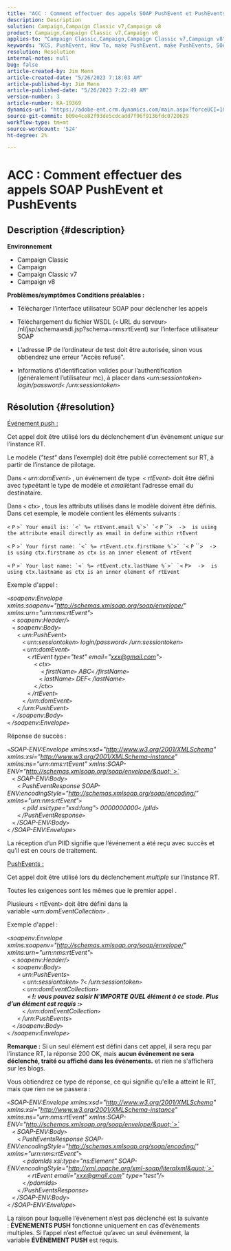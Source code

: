 ```yaml
---
title: "ACC : Comment effectuer des appels SOAP PushEvent et PushEvents"
description: Description
solution: Campaign,Campaign Classic v7,Campaign v8
product: Campaign,Campaign Classic v7,Campaign v8
applies-to: "Campaign Classic,Campaign,Campaign Classic v7,Campaign v8"
keywords: "KCS, PushEvent, How To, make PushEvent, make PushEvents, SOAP calls, ACC, Adobe Campaign, Adobe Campaign Classic"
resolution: Resolution
internal-notes: null
bug: false
article-created-by: Jim Menn
article-created-date: "5/26/2023 7:18:03 AM"
article-published-by: Jim Menn
article-published-date: "5/26/2023 7:22:49 AM"
version-number: 3
article-number: KA-19369
dynamics-url: "https://adobe-ent.crm.dynamics.com/main.aspx?forceUCI=1&pagetype=entityrecord&etn=knowledgearticle&id=99a8ab72-95fb-ed11-8849-6045bd006e5a"
source-git-commit: b09e4ce82f93de5cdcadd7f96f9136fdc0720629
workflow-type: tm+mt
source-wordcount: '524'
ht-degree: 2%

---
```


# ACC : Comment effectuer des appels SOAP PushEvent et PushEvents

## Description {#description}

<b>Environnement</b>
- Campaign Classic
- Campaign
- Campaign Classic v7
- Campaign v8



<b>Problèmes/symptômes </b>
<b>Conditions préalables :</b>

- Télécharger l’interface utilisateur SOAP pour déclencher les appels

- Téléchargement du fichier WSDL (`<` URL du serveur`>` /nl/jsp/schemawsdl.jsp?schema=nms:rtEvent) sur l’interface utilisateur SOAP

- L’adresse IP de l’ordinateur de test doit être autorisée, sinon vous obtiendrez une erreur &quot;Accès refusé&quot;.

- Informations d’identification valides pour l’authentification (généralement l’utilisateur mc), à placer dans *`<`urn:sessiontoken`>` login/password`<` /urn:sessiontoken`>`*




## Résolution {#resolution}


<u>Événement push :</u>

Cet appel doit être utilisé lors du déclenchement d’un événement *unique* sur l’instance RT.

Le modèle (*&quot;test&quot;* dans l’exemple) doit être publié correctement sur RT, à partir de l’instance de pilotage.

Dans `<` *urn:domEvent*`>` , un événement de type  `<` *rtEvent*`>`  doit être défini avec *type*&#x200B;étant le type de modèle et *email*&#x200B;étant l’adresse email du destinataire.

Dans `<` ctx`>` , tous les attributs utilisés dans le modèle doivent être définis. Dans cet exemple, le modèle contient les éléments suivants :

``<`` `P` ``>` Your email is: `<` %= rtEvent.email %`>` `<`` `P` ``>`  -`>`  is using the attribute email directly as email in define within rtEvent`

``<`` `P` ``>` Your first name: `<` %= rtEvent.ctx.firstName %`>` `<`` `P` ``>`  -`>`  is using ctx.firstname as ctx is an inner element of rtEvent`

``<`` `P` ``>` Your last name: `<` %= rtEvent.ctx.lastName %`>` `<`` `P`>`  -`>`  is using ctx.lastname as ctx is an inner element of rtEvent`

Exemple d&#39;appel :

*`<`soapenv:Envelope xmlns:soapenv=&quot;http://schemas.xmlsoap.org/soap/envelope/&quot; xmlns:urn=&quot;urn:nms:rtEvent&quot;`>`
<br>   `<` soapenv:Header/`>`
<br>   `<` soapenv:Body`>`
<br>      `<` urn:PushEvent`>`
<br>         `<` urn:sessiontoken`>` login/password`<` /urn:sessiontoken`>`
<br>         `<` urn:domEvent`>`
<br>            `<` rtEvent type=&quot;test&quot; email=&quot;xxx@gmail.com&quot;`>`  
<br>                `<` ctx`>`
<br>                    `<` firstName`>` ABC`<` /firstName`>`
<br>                   `<` lastName`>` DEF`<` /lastName`>`
<br>                `<` /ctx`>`
<br>            `<` /rtEvent`>`
<br>         `<` /urn:domEvent`>`
<br>      `<` /urn:PushEvent`>`
<br>   `<` /soapenv:Body`>`
<br>`<` /soapenv:Envelope`>`*

Réponse de succès :

*`<`SOAP-ENV:Envelope xmlns:xsd=&quot;http://www.w3.org/2001/XMLSchema&quot; xmlns:xsi=&quot;http://www.w3.org/2001/XMLSchema-instance&quot; xmlns:ns=&quot;urn:nms:rtEvent&quot; xmlns:SOAP-ENV=&quot;http://schemas.xmlsoap.org/soap/envelope/&quot;`>`
<br>   `<` SOAP-ENV:Body`>`
<br>      `<` PushEventResponse SOAP-ENV:encodingStyle=&quot;http://schemas.xmlsoap.org/soap/encoding/&quot; xmlns=&quot;urn:nms:rtEvent&quot;`>`
<br>         `<` plId xsi:type=&quot;xsd:long&quot;`>` 0000000000`<` /plId`>`
<br>      `<` /PushEventResponse`>`
<br>   `<` /SOAP-ENV:Body`>`
<br>`<` /SOAP-ENV:Envelope`>`*

La réception d’un PIID signifie que l’événement a été reçu avec succès et qu’il est en cours de traitement.



<u>PushEvents :</u>

Cet appel doit être utilisé lors du déclenchement *multiple* sur l’instance RT.

Toutes les exigences sont les mêmes que le premier appel .

Plusieurs `<` rtEvent`>`  doit être défini dans la variable *`<`urn:domEventCollection`>` .*



Exemple d&#39;appel :

*`<`soapenv:Envelope xmlns:soapenv=&quot;http://schemas.xmlsoap.org/soap/envelope/&quot; xmlns:urn=&quot;urn:nms:rtEvent&quot;`>`
<br>   `<` soapenv:Header/`>`
<br>   `<` soapenv:Body`>`
<br>      `<` urn:PushEvents`>`
<br>         `<` urn:sessiontoken`>` ?`<` /urn:sessiontoken`>`
<br>         `<` urn:domEventCollection`>`
<br>            <b>`<` !: vous pouvez saisir N’IMPORTE QUEL élément à ce stade. Plus d’un élément est requis :`>` </b>
<br>         `<` /urn:domEventCollection`>`
<br>      `<` /urn:PushEvents`>`
<br>   `<` /soapenv:Body`>`
<br>`<` /soapenv:Envelope`>`*

<b>Remarque :</b> Si un seul élément est défini dans cet appel, il sera reçu par l’instance RT, la réponse 200 OK, mais <b>aucun événement ne sera déclenché, traité ou affiché dans les événements.</b> et rien ne s&#39;affichera sur les blogs.

Vous obtiendrez ce type de réponse, ce qui signifie qu&#39;elle a atteint le RT, mais que rien ne se passera :

*`<`SOAP-ENV:Envelope xmlns:xsd=&quot;http://www.w3.org/2001/XMLSchema&quot; xmlns:xsi=&quot;http://www.w3.org/2001/XMLSchema-instance&quot; xmlns:ns=&quot;urn:nms:rtEvent&quot; xmlns:SOAP-ENV=&quot;http://schemas.xmlsoap.org/soap/envelope/&quot;`>`
<br>   `<` SOAP-ENV:Body`>`
<br>      `<` PushEventsResponse SOAP-ENV:encodingStyle=&quot;http://schemas.xmlsoap.org/soap/encoding/&quot; xmlns=&quot;urn:nms:rtEvent&quot;`>`
<br>         `<` pdomIds xsi:type=&quot;ns:Element&quot; SOAP-ENV:encodingStyle=&quot;http://xml.apache.org/xml-soap/literalxml&quot;`>`
<br>            `<` rtEvent email=&quot;xxx@gmail.com&quot; type=&quot;test&quot;/`>`
<br>         `<` /pdomIds`>`
<br>      `<` /PushEventsResponse`>`
<br>   `<` /SOAP-ENV:Body`>`
<br>`<` /SOAP-ENV:Envelope`>`*

La raison pour laquelle l’événement n’est pas déclenché est la suivante : <b>ÉVÉNEMENTS PUSH</b> fonctionne uniquement en cas d’événements multiples. Si l’appel n’est effectué qu’avec un seul événement, la variable <b>ÉVÉNEMENT PUSH</b> est requis.

